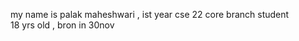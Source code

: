 my name is palak maheshwari , ist year cse 22 core branch student
<br>
18  yrs old , bron in 30nov 
